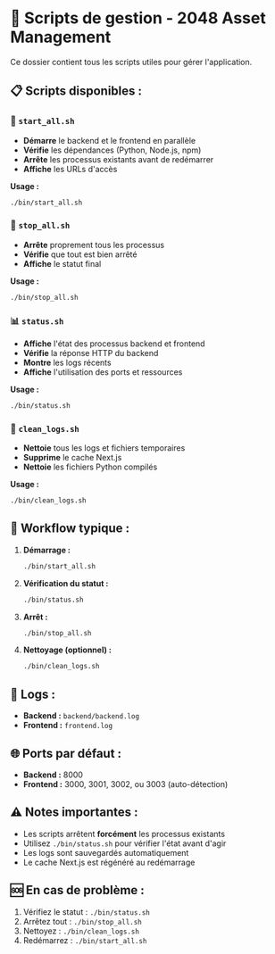 # 🚀 Scripts de gestion - 2048 Asset Management

Ce dossier contient tous les scripts utiles pour gérer l'application.

## 📋 **Scripts disponibles :**

### **🚀 `start_all.sh`**
- **Démarre** le backend et le frontend en parallèle
- **Vérifie** les dépendances (Python, Node.js, npm)
- **Arrête** les processus existants avant de redémarrer
- **Affiche** les URLs d'accès

**Usage :**
```bash
./bin/start_all.sh
```

### **🛑 `stop_all.sh`**
- **Arrête** proprement tous les processus
- **Vérifie** que tout est bien arrêté
- **Affiche** le statut final

**Usage :**
```bash
./bin/stop_all.sh
```

### **📊 `status.sh`**
- **Affiche** l'état des processus backend et frontend
- **Vérifie** la réponse HTTP du backend
- **Montre** les logs récents
- **Affiche** l'utilisation des ports et ressources

**Usage :**
```bash
./bin/status.sh
```

### **🧹 `clean_logs.sh`**
- **Nettoie** tous les logs et fichiers temporaires
- **Supprime** le cache Next.js
- **Nettoie** les fichiers Python compilés

**Usage :**
```bash
./bin/clean_logs.sh
```

## 🔧 **Workflow typique :**

1. **Démarrage :**
   ```bash
   ./bin/start_all.sh
   ```

2. **Vérification du statut :**
   ```bash
   ./bin/status.sh
   ```

3. **Arrêt :**
   ```bash
   ./bin/stop_all.sh
   ```

4. **Nettoyage (optionnel) :**
   ```bash
   ./bin/clean_logs.sh
   ```

## 📝 **Logs :**

- **Backend :** `backend/backend.log`
- **Frontend :** `frontend.log`

## 🌐 **Ports par défaut :**

- **Backend :** 8000
- **Frontend :** 3000, 3001, 3002, ou 3003 (auto-détection)

## ⚠️ **Notes importantes :**

- Les scripts arrêtent **forcément** les processus existants
- Utilisez `./bin/status.sh` pour vérifier l'état avant d'agir
- Les logs sont sauvegardés automatiquement
- Le cache Next.js est régénéré au redémarrage

## 🆘 **En cas de problème :**

1. Vérifiez le statut : `./bin/status.sh`
2. Arrêtez tout : `./bin/stop_all.sh`
3. Nettoyez : `./bin/clean_logs.sh`
4. Redémarrez : `./bin/start_all.sh`
